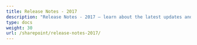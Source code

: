 ```yaml
---
title: Release Notes - 2017
description: "Release Notes - 2017 – learn about the latest updates and fixes."
type: docs
weight: 30
url: /sharepoint/release-notes-2017/
---
```


